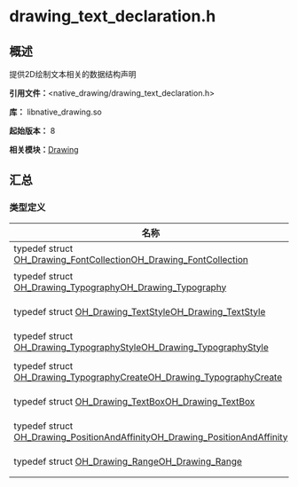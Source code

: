# drawing_text_declaration.h


## 概述

提供2D绘制文本相关的数据结构声明

**引用文件：**&lt;native_drawing/drawing_text_declaration.h&gt;

**库：** libnative_drawing.so

**起始版本：** 8

**相关模块：**[Drawing](_drawing.md)


## 汇总


### 类型定义

| 名称 | 描述 |
| -------- | -------- |
| typedef struct [OH_Drawing_FontCollection](_drawing.md#oh_drawing_fontcollection)[OH_Drawing_FontCollection](_drawing.md#oh_drawing_fontcollection) | 用于加载字体。 |
| typedef struct [OH_Drawing_Typography](_drawing.md#oh_drawing_typography)[OH_Drawing_Typography](_drawing.md#oh_drawing_typography) | 用于管理排版的布局和显示等。 |
| typedef struct [OH_Drawing_TextStyle](_drawing.md#oh_drawing_textstyle)[OH_Drawing_TextStyle](_drawing.md#oh_drawing_textstyle) | 用于管理字体颜色、装饰等。 |
| typedef struct [OH_Drawing_TypographyStyle](_drawing.md#oh_drawing_typographystyle)[OH_Drawing_TypographyStyle](_drawing.md#oh_drawing_typographystyle) | 用于管理排版风格，如文字方向等。 |
| typedef struct [OH_Drawing_TypographyCreate](_drawing.md#oh_drawing_typographycreate)[OH_Drawing_TypographyCreate](_drawing.md#oh_drawing_typographycreate) | 用于创建[OH_Drawing_Typography](_drawing.md#oh_drawing_typography)。 |
| typedef struct [OH_Drawing_TextBox](_drawing.md#oh_drawing_textbox)[OH_Drawing_TextBox](_drawing.md#oh_drawing_textbox) | 用于接收文本框的矩形大小、方向和数量大小 |
| typedef struct [OH_Drawing_PositionAndAffinity](_drawing.md#oh_drawing_positionandaffinity)[OH_Drawing_PositionAndAffinity](_drawing.md#oh_drawing_positionandaffinity) | 用于接收字体的位置和亲和性 |
| typedef struct [OH_Drawing_Range](_drawing.md#oh_drawing_range)[OH_Drawing_Range](_drawing.md#oh_drawing_range) | 用于接收字体的起始位置和结束位置 |
